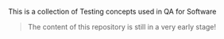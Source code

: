 This is a collection of Testing concepts used in QA for Software

> The content of this repository is still in a very early stage!
